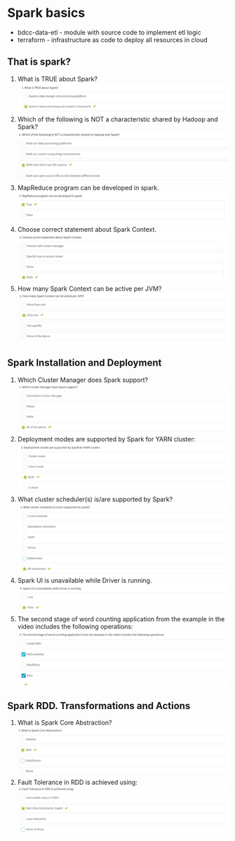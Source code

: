 # Spark basics
- bdcc-data-etl - module with source code to implement etl logic
- terraform - infrastructure as code to deploy all resources in cloud

## That is spark?
1. What is TRUE about Spark? ![What is TRUE about Spark?](./images/what_is_spark1.png)
2. Which of the following is NOT a characteristic shared by Hadoop and Spark? ![Which of the following is NOT a characteristic shared by Hadoop and Spark?](./images/what_is_spark2.png)
3. MapReduce program can be developed in spark. ![MapReduce program can be developed in spark.](./images/what_is_spark3.png)
4. Choose correct statement about Spark Context. ![Choose correct statement about Spark Context.](./images/what_is_spark4.png)
5. How many Spark Context can be active per JVM? ![How many Spark Context can be active per JVM?](./images/what_is_spark5.png)

## Spark Installation and Deployment
1. Which Cluster Manager does Spark support? ![Which Cluster Manager does Spark support?](./images/spark_instalation_deployment1.png)
2. Deployment modes are supported by Spark for YARN cluster: ![Deployment modes are supported by Spark for YARN cluster](./images/spark_instalation_deployment2.png)
3. What cluster scheduler(s) is/are supported by Spark? ![What cluster scheduler(s) is/are supported by Spark?](./images/spark_instalation_deployment3.png)
4. Spark UI is unavailable while Driver is running. ![Spark UI is unavailable while Driver is running](./images/spark_instalation_deployment4.png)
5. The second stage of word counting application from the example in the video includes the following operations: ![The second stage of word counting application from the example in the video includes the following operations](./images/spark_instalation_deployment5.png)

## Spark RDD. Transformations and Actions
1. What is Spark Core Abstraction? ![What is Spark Core Abstraction?](./images/Spark_RDD_transformations_and_actions1.png)
2. Fault Tolerance in RDD is achieved using: ![Fault Tolerance in RDD is achieved using](./images/Spark_RDD_transformations_and_actions2.png)
